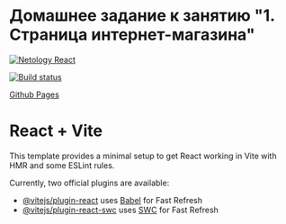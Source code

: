 # Домашнее задание к занятию "1. Страница интернет-магазина"
[![Netology React](https://github.com/coolpak/ra_store-func/actions/workflows/web.yml/badge.svg?branch=main)](https://github.com/coolpak/ra_store-func/actions/workflows/web.yml)

[![Build status](https://ci.appveyor.com/api/projects/status/c8s37lma2qu43r9a?svg=true)](https://ci.appveyor.com/project/CoolPaK/ra-store-func)

[Github Pages]()

# React + Vite

This template provides a minimal setup to get React working in Vite with HMR and some ESLint rules.

Currently, two official plugins are available:

- [@vitejs/plugin-react](https://github.com/vitejs/vite-plugin-react/blob/main/packages/plugin-react/README.md) uses [Babel](https://babeljs.io/) for Fast Refresh
- [@vitejs/plugin-react-swc](https://github.com/vitejs/vite-plugin-react-swc) uses [SWC](https://swc.rs/) for Fast Refresh
